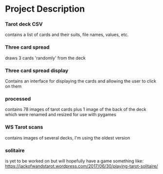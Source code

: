 # Project Description

### Tarot deck CSV 
contains a list of cards and their suits, file names, values, etc.

### Three card spread 
draws 3 cards 'randomly' from the deck

### Three card spread display
Contains an interface for displaying the cards and allowing the user to click on them

### processed 
contains 78 images of tarot cards plus 1 image of the back of the deck which were renamed and resized for use with pygames

### WS Tarot scans 
contains images of several decks, I'm using the oldest version

### solitaire 
is yet to be worked on but will hopefully have a game something like:
https://jackofwandstarot.wordpress.com/2017/06/30/playing-tarot-solitaire/